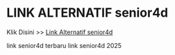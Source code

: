 # LINK ALTERNATIF senior4d

Klik Disini >> <a href="https://linksto.pages.dev/">Link Alternatif senior4d </a>

link senior4d terbaru
link senior4d 2025